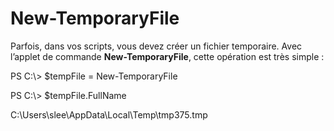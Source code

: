 # New-TemporaryFile
Parfois, dans vos scripts, vous devez créer un fichier temporaire. Avec l’applet de commande **New-TemporaryFile**, cette opération est très simple :

PS C:\\&gt; $tempFile = New-TemporaryFile

PS C:\\&gt; $tempFile.FullName

C:\\Users\\slee\\AppData\\Local\\Temp\\tmp375.tmp
<!--HONumber=Mar16_HO2-->
